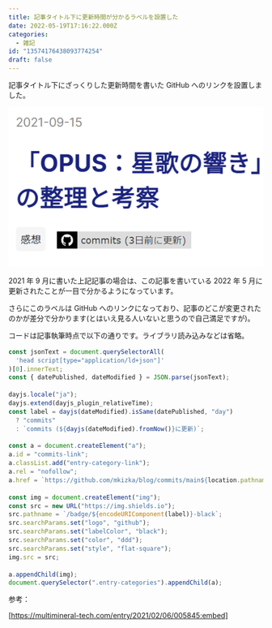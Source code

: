 ```yaml
---
title: 記事タイトル下に更新時間が分かるラベルを設置した
date: 2022-05-19T17:16:22.000Z
categories:
  - 雑記
id: "13574176438093774254"
draft: false
---
```


記事タイトル下にざっくりした更新時間を書いた GitHub へのリンクを設置しました。

<!-- more -->

![](../images/20220520015249.png)

2021 年 9 月に書いた上記記事の場合は、この記事を書いている 2022 年 5 月に更新されたことが一目で分かるようになっています。

さらにこのラベルは GitHub へのリンクになっており、記事のどこが変更されたのかが差分で分かります(とはいえ見る人いないと思うので自己満足ですが)。

コードは記事執筆時点で以下の通りです。ライブラリ読み込みなどは省略。

```js
const jsonText = document.querySelectorAll(
  'head script[type="application/ld+json"]'
)[0].innerText;
const { datePublished, dateModified } = JSON.parse(jsonText);

dayjs.locale("ja");
dayjs.extend(dayjs_plugin_relativeTime);
const label = dayjs(dateModified).isSame(datePublished, "day")
  ? "commits"
  : `commits (${dayjs(dateModified).fromNow()}に更新)`;

const a = document.createElement("a");
a.id = "commits-link";
a.classList.add("entry-category-link");
a.rel = "nofollow";
a.href = `https://github.com/mkizka/blog/commits/main${location.pathname}.md`;

const img = document.createElement("img");
const src = new URL("https://img.shields.io");
src.pathname = `/badge/${encodeURIComponent(label)}-black`;
src.searchParams.set("logo", "github");
src.searchParams.set("labelColor", "black");
src.searchParams.set("color", "ddd");
src.searchParams.set("style", "flat-square");
img.src = src;

a.appendChild(img);
document.querySelector(".entry-categories").appendChild(a);
```

参考：

[https://multimineral-tech.com/entry/2021/02/06/005845:embed]
